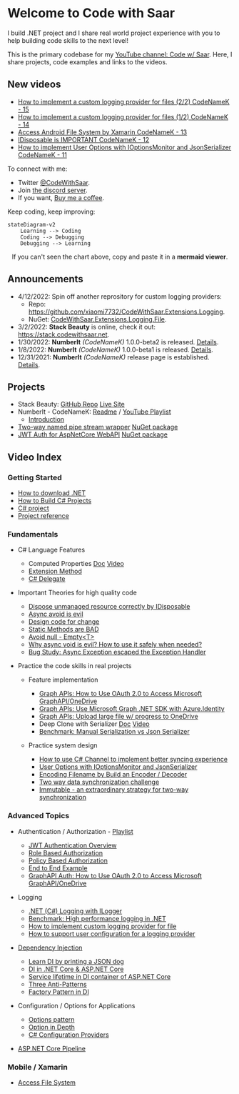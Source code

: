 # Welcome to Code with Saar

I build .NET project and I share real world project experience with you to help building code skills to the next level!

This is the primary codebase for my [YouTube channel: Code w/ Saar](https://www.youtube.com/c/CodewithSaar). Here, I share projects, code examples and links to the videos.

## New videos

<!-- BLOG-POST-LIST:START -->
- [How to implement a custom logging provider for files (2/2) CodeNameK - 15](https://youtu.be/3Z3yemyikNc)
- [How to implement a custom logging provider for files (1/2) CodeNameK - 14](https://www.youtube.com/watch?v=3RUpYR4dZM4)
- [Access Android File System by Xamarin CodeNameK - 13](https://www.youtube.com/watch?v=7YJHBX1abfs)
- [IDisposable is IMPORTANT CodeNameK - 12](https://www.youtube.com/watch?v=IjjHp8PWbn4)
- [How to implement User Options with IOptionsMonitor and JsonSerializer CodeNameK - 11](https://www.youtube.com/watch?v=TcHkM5332Ho)
<!-- BLOG-POST-LIST:END -->

To connect with me:

* Twitter [@CodeWithSaar](https://twitter.com/CodeWithSaar).
* Join [the discord server](https://discord.gg/H8ZqDgczQb).
* If you want, [Buy me a coffee](https://www.buymeacoffee.com/codewithsaar).

Keep coding, keep improving:

```mermaid
stateDiagram-v2
    Learning --> Coding
    Coding --> Debugging
    Debugging --> Learning
```
<p align='center'>If you can't seen the chart above, copy and paste it in a <strong>mermaid viewer</strong>.</p>

## Announcements

* 4/12/2022: Spin off another reprository for custom logging providers:
    * Repo: <https://github.com/xiaomi7732/CodeWithSaar.Extensions.Logging>.
    * NuGet: [CodeWithSaar.Extensions.Logging.File](https://www.nuget.org/packages/CodeWithSaar.Extensions.Logging.File).
* 3/2/2022: **Stack Beauty**  is online, check it out: <https://stack.codewithsaar.net>.
* 1/30/2022: **NumberIt** _(CodeNameK)_ 1.0.0-beta2 is released. [Details](./CodeNameK/Readme.md).
* 1/8/2022: **NumberIt** _(CodeNameK)_ 1.0.0-beta1 is released. [Details](./CodeNameK/Readme.md).
* 12/31/2021: **NumberIt** _(CodeNameK)_ release page is established. [Details](./CodeNameK/Readme.md).

## Projects

* Stack Beauty: [GitHub Repo](https://github.com/xiaomi7732/StackBeauty) [Live Site](stack.codewithsaar.net)
* NumberIt - CodeNameK: [Readme](./CodeNameK/Readme.md) / [YouTube Playlist](https://youtube.com/playlist?list=PLxWo8vu0UTZ28_GwEGdjwExCHDKx1WCua)
  * [Introduction](https://youtu.be/7kG__DQlrGE)
* [Two-way named pipe stream wrapper](./IPC/README.md) [NuGet package](https://www.nuget.org/packages/CodeWithSaar.IPC)
* [JWT Auth for AspNetCore WebAPI](./Auth.AspNetCore.WebApi/README.md) [NuGet package](https://www.nuget.org/packages/CodeWithSaar.JWTAuthentication.WebAPI)

## Video Index

### Getting Started

* [How to download .NET](https://youtu.be/O_Un6_2mhL0)
* [How to Build C# Projects](https://youtu.be/yJ-buQg09Qc)
* [C# project](https://youtu.be/uQrs6ioZfzs)
* [Project reference](https://youtu.be/pJETdpS5PR8)

### Fundamentals

* C# Language Features
  * Computed Properties [Doc](./ComputedProperty) [Video](https://youtu.be/lO622PQuPBc)
  * [Extension Method](https://youtu.be/RH4B_i-nq44)
  * [C# Delegate](https://youtu.be/L5SN2-agGaY)

* Important Theories for high quality code

  * [Dispose unmanaged resource correctly by IDisposable](https://youtu.be/IjjHp8PWbn4)
  * [Async avoid is evil](https://youtu.be/Ny8us1qb-E0)
  * [Design code for change](https://youtu.be/XBBlicTQjyg)
  * [Static Methods are BAD](https://youtu.be/qxdVHBO_qxc)
  * [Avoid null - Empty&lt;T&gt;](https://youtu.be/pyKKrO2-daY)
  * [Why async void is evil? How to use it safely when needed?](https://youtu.be/Ny8us1qb-E0)
  * [Bug Study: Async Exception escaped the Exception Handler](https://youtu.be/5p8ZXdVP_Lo)

* Practice the code skills in real projects
  * Feature implementation
    * [Graph APIs: How to Use OAuth 2.0 to Access Microsoft GraphAPI/OneDrive](https://youtu.be/NljQx11YqNY)
    * [Graph APIs: Use Microsoft Graph .NET SDK with Azure.Identity](https://youtu.be/xh0uu4z9-rE)
    * [Graph APIs: Upload large file w/ progress to OneDrive](https://youtu.be/yuoAWP3wn80)
    * Deep Clone with Serializer [Doc](./DeepCloneWithSerializer/README.md) [Video](https://youtu.be/MpM5NIyq18I)
    * [Benchmark: Manual Serialization vs Json Serializer](https://youtu.be/5R3yXyKWk98)

  * Practice system design
    * [How to use C# Channel to implement better syncing experience](https://youtu.be/b9PRGqTKCWQ)
    * [User Options with IOptionsMonitor and JsonSerializer](https://youtu.be/TcHkM5332Ho)
    * [Encoding Filename by Build an Encoder / Decoder](https://youtu.be/-w_b925PSfE)
    * [Two way data synchronization challenge](https://youtu.be/g1wyDi254Yw)
    * [Immutable - an extraordinary strategy for two-way synchronization](https://youtu.be/psYWy6KJTyg)

### Advanced Topics

* Authentication / Authorization - [Playlist](https://www.youtube.com/playlist?list=PLxWo8vu0UTZ2wXMBepa6DUGepJJJoBiUf)
  * [JWT Authentication Overview](https://youtu.be/Ph8ddTRQ0eo)
  * [Role Based Authorization](https://youtu.be/vMJZD3ls7Hc)
  * [Policy Based Authorization](https://youtu.be/NKNIOxcEOso)
  * [End to End Example](https://youtu.be/tLgdbTqQp7Q)
  * [GraphAPI Auth: How to Use OAuth 2.0 to Access Microsoft GraphAPI/OneDrive](https://youtu.be/NljQx11YqNY)

* Logging
  * [.NET (C#) Logging with ILogger](https://youtu.be/gRdi7Z-T9JI)
  * [Benchmark: High performance logging in .NET](https://youtu.be/NDm_VPwaDjI)
  * [How to implement custom logging provider for file](https://youtu.be/3RUpYR4dZM4)
  * [How to support user configuration for a logging provider](https://youtu.be/3Z3yemyikNc)

* [Dependency Injection](./DI)
  * [Learn DI by printing a JSON dog](https://youtu.be/YnBPjt2dBWk)
  * [DI in .NET Core & ASP.NET Core](https://youtu.be/cYV1JmWiTHQ)
  * [Service lifetime in DI container of ASP.NET Core](https://youtu.be/MkORmRZrljo)
  * [Three Anti-Patterns](https://youtu.be/8z1oJSPabLw)
  * [Factory Pattern in DI](https://youtu.be/9Ocjb-NLGhw)

* Configuration / Options for Applications
  * [Options pattern](https://youtu.be/fUSuD84Pr0U)
  * [Option in Depth](https://youtu.be/CnPAhy6M00U)
  * [C# Configuration Providers](https://youtu.be/LbPGciA_NDk)

* [ASP.NET Core Pipeline](https://youtu.be/K9sBI9ZFxRA)

### Mobile / Xamarin

* [Access File System](https://youtu.be/7YJHBX1abfs)
